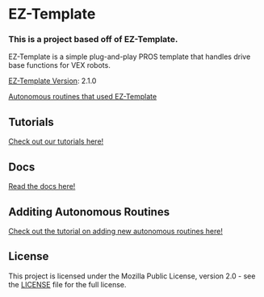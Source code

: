 # EZ-Template
### This is a project based off of EZ-Template.  

EZ-Template is a simple plug-and-play PROS template that handles drive base functions for VEX robots.  

[EZ-Template Version](https://github.com/EZ-Robotics/EZ-Template): 2.1.0   

[Autonomous routines that used EZ-Template](https://photos.app.goo.gl/yRwuvmq7hDoM4f6EA)

## Tutorials
[Check out our tutorials here!](https://ez-robotics.github.io/EZ-Template/tutorials)

## Docs
[Read the docs here!](https://ez-robotics.github.io/EZ-Template/docs)

## Additing Autonomous Routines
[Check out the tutorial on adding new autonomous routines here!](https://ez-robotics.github.io/EZ-Template/docs/Tutorials/autons.html)

## License
This project is licensed under the Mozilla Public License, version 2.0 - see the [LICENSE](LICENSE)
file for the full license.
